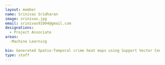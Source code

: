 ```yaml
---
layout: member
name: Srinivas Sridharan
image: srinivas.jpg
email: srinivas91094@gmail.com
designations: 
  - Project Associate
areas:
  -Machine Learning 
 
bio: Generated Spatio-Temporal crime heat maps using Support Vector Censored Regression. Extracted frequent patterns from application logs using winepi algorithm. 
type: staff
---
```

